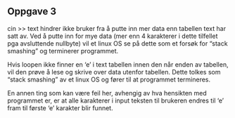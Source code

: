 ## Oppgave 3

cin >> text hindrer ikke bruker fra å putte inn mer data enn tabellen text har satt av. Ved å putte inn for mye data (mer enn 4 karakterer i dette tilfellet pga avsluttende nullbyte) vil et linux OS se på dette som et forsøk for “stack smashing” og terminerer programmet. 

Hvis loopen ikke finner en ‘e’ i text tabellen innen den når enden av tabellen, vil den prøve å lese og skrive over data utenfor tabellen. Dette tolkes som “stack smashing” av et linux OS og fører til at programmet termineres. 

En annen ting som kan være feil her, avhengig av hva hensikten med programmet er, er at alle karakterer i input teksten til brukeren endres til ‘e’ fram til første ‘e’ karakter blir funnet.
